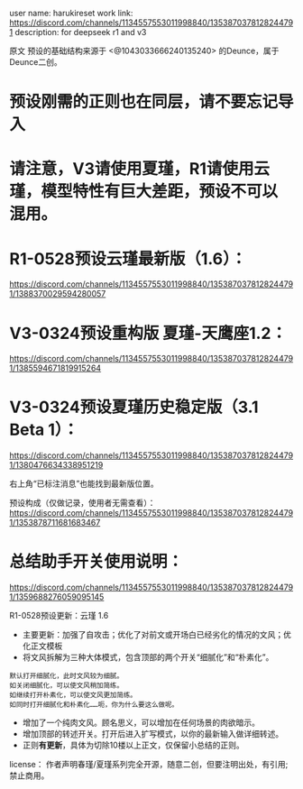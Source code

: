 user name:  harukireset
work link: https://discord.com/channels/1134557553011998840/1353870378128244791
description: for deepseek r1 and v3

原文
预设的基础结构来源于 <@1043033666240135240> 的Deunce，属于Deunce二创。

# 预设刚需的正则也在同层，请不要忘记导入
# 请注意，V3请使用夏瑾，R1请使用云瑾，模型特性有巨大差距，预设**不可以混用**。

# R1-0528预设云瑾最新版（1.6）：
https://discord.com/channels/1134557553011998840/1353870378128244791/1388370029594280057
# V3-0324预设重构版 夏瑾-天鹰座1.2：
https://discord.com/channels/1134557553011998840/1353870378128244791/1385594671819915264
# V3-0324预设夏瑾历史稳定版（3.1 Beta 1）：
https://discord.com/channels/1134557553011998840/1353870378128244791/1380476634338951219


右上角“已标注消息”也能找到最新版位置。

预设构成（仅做记录，使用者无需查看）：https://discord.com/channels/1134557553011998840/1353870378128244791/1353878711681683467


# 总结助手开关使用说明：
https://discord.com/channels/1134557553011998840/1353870378128244791/1359688276059095145



R1-0528预设更新：云瑾 1.6
- 主要更新：加强了自攻击；优化了对前文或开场白已经劣化的情况的文风；优化正文模板
- 将文风拆解为三种大体模式，包含顶部的两个开关“细腻化”和“朴素化”。
```
默认打开细腻化，此时文风较为细腻。
如关闭细腻化，可以使文风稍加简练。
如继续打开朴素化，可以使文风更加简练。
如同时打开细腻化和朴素化……呃，你为什么要这么做呢。
```
- 增加了一个纯肉文风。顾名思义，可以增加在任何场景的肉欲暗示。
- 增加顶部的转述开关。打开后进入扩写模式，以你的最新输入做详细转述。
- 正则**有更新**，具体为切除10楼以上正文，仅保留小总结的正则。



license：
作者声明春瑾/夏瑾系列完全开源，随意二创，但要注明出处，有引用;禁止商用。
